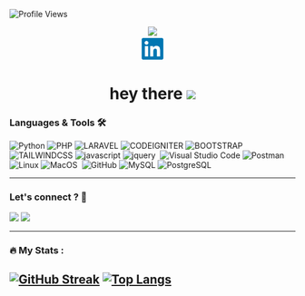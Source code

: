 ![Profile Views](https://komarev.com/ghpvc/?username=rizkiarch&color=blue)
<div id="header" align="center">
  <img src="https://media.giphy.com/media/M9gbBd9nbDrOTu1Mqx/giphy.gif" width="100"/>
</div>
<div id="badges" align="center">
  <a href="[your-linkedin-UR](https://www.linkedin.com/in/muhamad-rizki-9ba8551b1/)L">
    <img src="https://github.com/devicons/devicon/blob/master/icons/linkedin/linkedin-original.svg?style=for-the-badge&logo=linkedin&logoColor=white" alt="LinkedIn Badge" width="40px" height="40px"/>
  </a>
</div>
<h1 align="center">
  hey there
  <img src="https://media.giphy.com/media/hvRJCLFzcasrR4ia7z/giphy.gif" width="30px"/>
</h1>

### Languages & Tools 🛠
![Python](https://img.shields.io/badge/-Python-05122A?style=flat&logo=python)  ![PHP](https://img.shields.io/badge/-PHP-05122A?style=flat&logo=php) ![LARAVEL](https://img.shields.io/badge/-LARAVEL-05122A?style=flat&logo=laravel) ![CODEIGNITER](https://img.shields.io/badge/-CODEIGNITER-05122A?style=flat&logo=codeigniter) ![BOOTSTRAP](https://img.shields.io/badge/-BOOTSTRAP-05122A?style=flat&logo=bootstrap) ![TAILWINDCSS](https://img.shields.io/badge/-TAILWINDCSS-05122A?style=flat&logo=tailwindcss) ![javascript](https://img.shields.io/badge/-javascript-05122A?style=flat&logo=javascript)  ![jquery](https://img.shields.io/badge/-jquery-05122A?style=flat&logo=jquery)&nbsp;
![Visual Studio Code](https://img.shields.io/badge/-Visual%20Studio%20Code-05122A?style=flat&logo=visual-studio-code&logoColor=007ACC) ![Postman](https://img.shields.io/badge/-Postman-05122A?style=flat&logo=postman) ![Linux](https://img.shields.io/badge/-Linux-05122A?style=flat&logo=linux&logoColor=white) ![MacOS](https://img.shields.io/badge/-MacOS-05122A?style=flat&logo=apple)&nbsp;
![GitHub](https://img.shields.io/badge/-GitHub-05122A?style=flat&logo=github) ![MySQL](https://img.shields.io/badge/-MySQL-05122A?style=flat&logo=mysql&logoColor=white) ![PostgreSQL](https://img.shields.io/badge/-PostgreSQL-05122A?style=flat&logo=postgresql)&nbsp;

---
### Let's connect ? 🤝

<p align="left">
<a href="https://www.linkedin.com/in/muhamad-rizki-personal/"><img src="https://img.shields.io/badge/-rizkiarchd-0077B5?style=flat&logo=Linkedin&logoColor=white"/></a>
<a href="mailto:muhamadrizki.dev@gmail.com"><img src="https://img.shields.io/badge/-muhamadrizki.dev@gmail.com-D14836?style=flat&logo=Gmail&logoColor=white"/></a>
</p>

---
<!-- <a href="https://github.com/rizkiarch">
  <img height="180em" src="https://github-readme-stats.vercel.app/api?username=rizkiarch&theme=noctis_minimus&show_icons=true" />
  <img height="180em" src="https://github-readme-stats.vercel.app/api/top-langs/?username=rizkiarch&theme=noctis_minimus&layout=compact" />
</a> -->
### :fire: My Stats :
<!-- ![GitHub Stats](https://github-readme-stats.vercel.app/api?username=rizkiarch&show_icons=true&theme=dark) -->
[![GitHub Streak](http://github-readme-streak-stats.herokuapp.com?user=rizkiarch&theme=dark&background=000000)](https://git.io/streak-stats)
[![Top Langs](https://github-readme-stats.vercel.app/api/top-langs/?username=rizkiarch&layout=compact&theme=vision-friendly-dark)](https://github.com/anuraghazra/github-readme-stats)
---
